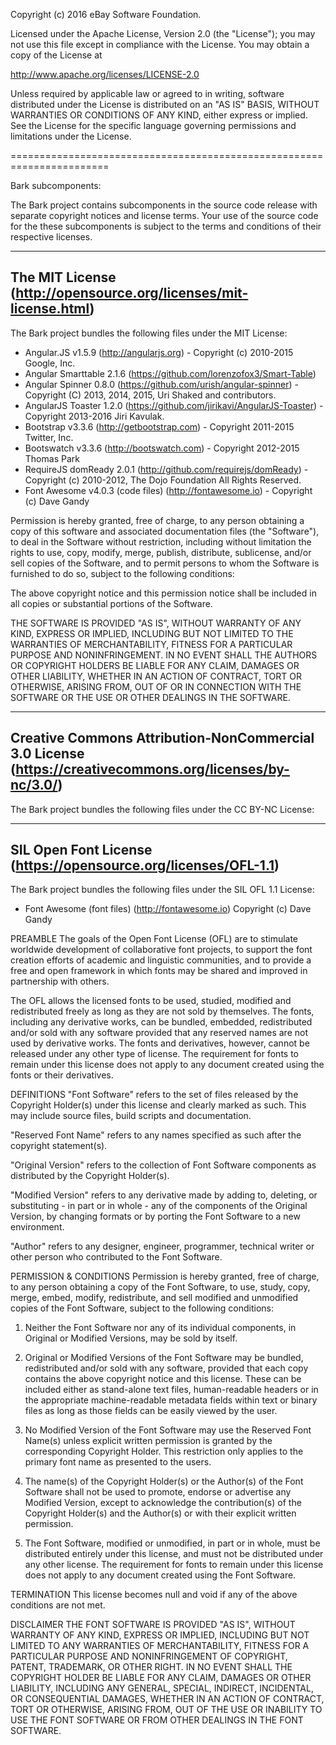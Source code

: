 Copyright (c) 2016 eBay Software Foundation.

Licensed under the Apache License, Version 2.0 (the "License"); you may not use this file except in compliance with the License. You may obtain a copy of the License at

http://www.apache.org/licenses/LICENSE-2.0

Unless required by applicable law or agreed to in writing, software distributed under the License is distributed on an "AS IS" BASIS, WITHOUT WARRANTIES OR CONDITIONS OF ANY KIND, either express or implied. See the License for the specific language governing permissions and limitations under the License.


=======================================================================

Bark subcomponents:

The Bark project contains subcomponents in the source code release with separate copyright notices and license terms. Your use of the source code for the these subcomponents is subject to the terms and
conditions of their respective licenses.


-----------------------------------------------------------------------
The MIT License (http://opensource.org/licenses/mit-license.html)
-----------------------------------------------------------------------

The Bark project bundles the following files under the MIT License:

- Angular.JS v1.5.9 (http://angularjs.org) - Copyright (c) 2010-2015 Google, Inc.
- Angular Smarttable 2.1.6 (https://github.com/lorenzofox3/Smart-Table) 
- Angular Spinner 0.8.0 (https://github.com/urish/angular-spinner) - Copyright (C) 2013, 2014, 2015, Uri Shaked and contributors.
- AngularJS Toaster 1.2.0 (https://github.com/jirikavi/AngularJS-Toaster) - Copyright 2013-2016 Jiri Kavulak.
- Bootstrap v3.3.6 (http://getbootstrap.com) - Copyright 2011-2015 Twitter, Inc.
- Bootswatch v3.3.6 (http://bootswatch.com) - Copyright 2012-2015 Thomas Park
- RequireJS domReady 2.0.1 (http://github.com/requirejs/domReady) - Copyright (c) 2010-2012, The Dojo Foundation All Rights Reserved.
- Font Awesome v4.0.3 (code files) (http://fontawesome.io) - Copyright (c)  Dave Gandy


Permission is hereby granted, free of charge, to any person obtaining a copy of this software and associated documentation files (the "Software"), to deal in the Software without restriction, including without limitation the rights to use, copy, modify, merge, publish, distribute, sublicense, and/or sell copies of the Software, and to permit persons to whom the Software is furnished to do so, subject to the following conditions:

The above copyright notice and this permission notice shall be included in all copies or substantial portions of the Software.

THE SOFTWARE IS PROVIDED "AS IS", WITHOUT WARRANTY OF ANY KIND, EXPRESS OR IMPLIED, INCLUDING BUT NOT LIMITED TO THE WARRANTIES OF MERCHANTABILITY, FITNESS FOR A PARTICULAR PURPOSE AND NONINFRINGEMENT. IN NO EVENT SHALL THE AUTHORS OR COPYRIGHT HOLDERS BE LIABLE FOR ANY CLAIM, DAMAGES OR OTHER LIABILITY, WHETHER IN AN ACTION OF CONTRACT, TORT OR OTHERWISE, ARISING FROM, OUT OF OR IN CONNECTION WITH THE SOFTWARE OR THE USE OR OTHER DEALINGS IN THE SOFTWARE.

---------------------------------------------------------------------------
Creative Commons Attribution-NonCommercial 3.0 License (https://creativecommons.org/licenses/by-nc/3.0/)
---------------------------------------------------------------------------

The Bark project bundles the following files under the CC BY-NC License:



---------------------------------------------------------------------------
SIL Open Font License (https://opensource.org/licenses/OFL-1.1)
---------------------------------------------------------------------------

The Bark project bundles the following files under the SIL OFL 1.1 License:

- Font Awesome (font files) (http://fontawesome.io) Copyright (c) Dave
    Gandy

PREAMBLE
The goals of the Open Font License (OFL) are to stimulate worldwide
development of collaborative font projects, to support the font creation
efforts of academic and linguistic communities, and to provide a free and
open framework in which fonts may be shared and improved in partnership
with others.

The OFL allows the licensed fonts to be used, studied, modified and
redistributed freely as long as they are not sold by themselves. The
fonts, including any derivative works, can be bundled, embedded,
redistributed and/or sold with any software provided that any reserved
names are not used by derivative works. The fonts and derivatives,
however, cannot be released under any other type of license. The
requirement for fonts to remain under this license does not apply
to any document created using the fonts or their derivatives.

DEFINITIONS
"Font Software" refers to the set of files released by the Copyright
Holder(s) under this license and clearly marked as such. This may
include source files, build scripts and documentation.

"Reserved Font Name" refers to any names specified as such after the
copyright statement(s).

"Original Version" refers to the collection of Font Software components as
distributed by the Copyright Holder(s).

"Modified Version" refers to any derivative made by adding to, deleting,
or substituting - in part or in whole - any of the components of the
Original Version, by changing formats or by porting the Font Software to a
new environment.

"Author" refers to any designer, engineer, programmer, technical
writer or other person who contributed to the Font Software.

PERMISSION & CONDITIONS
Permission is hereby granted, free of charge, to any person obtaining
a copy of the Font Software, to use, study, copy, merge, embed, modify,
redistribute, and sell modified and unmodified copies of the Font
Software, subject to the following conditions:

1) Neither the Font Software nor any of its individual components,
in Original or Modified Versions, may be sold by itself.

2) Original or Modified Versions of the Font Software may be bundled,
redistributed and/or sold with any software, provided that each copy
contains the above copyright notice and this license. These can be
included either as stand-alone text files, human-readable headers or
in the appropriate machine-readable metadata fields within text or
binary files as long as those fields can be easily viewed by the user.

3) No Modified Version of the Font Software may use the Reserved Font
Name(s) unless explicit written permission is granted by the corresponding
Copyright Holder. This restriction only applies to the primary font name as
presented to the users.

4) The name(s) of the Copyright Holder(s) or the Author(s) of the Font
Software shall not be used to promote, endorse or advertise any
Modified Version, except to acknowledge the contribution(s) of the
Copyright Holder(s) and the Author(s) or with their explicit written
permission.

5) The Font Software, modified or unmodified, in part or in whole,
must be distributed entirely under this license, and must not be
distributed under any other license. The requirement for fonts to
remain under this license does not apply to any document created
using the Font Software.

TERMINATION
This license becomes null and void if any of the above conditions are
not met.

DISCLAIMER
THE FONT SOFTWARE IS PROVIDED "AS IS", WITHOUT WARRANTY OF ANY KIND,
EXPRESS OR IMPLIED, INCLUDING BUT NOT LIMITED TO ANY WARRANTIES OF
MERCHANTABILITY, FITNESS FOR A PARTICULAR PURPOSE AND NONINFRINGEMENT
OF COPYRIGHT, PATENT, TRADEMARK, OR OTHER RIGHT. IN NO EVENT SHALL THE
COPYRIGHT HOLDER BE LIABLE FOR ANY CLAIM, DAMAGES OR OTHER LIABILITY,
INCLUDING ANY GENERAL, SPECIAL, INDIRECT, INCIDENTAL, OR CONSEQUENTIAL
DAMAGES, WHETHER IN AN ACTION OF CONTRACT, TORT OR OTHERWISE, ARISING
FROM, OUT OF THE USE OR INABILITY TO USE THE FONT SOFTWARE OR FROM
OTHER DEALINGS IN THE FONT SOFTWARE.


